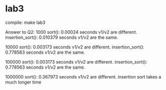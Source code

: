 # lab3
compile: make lab3

Answer to Q2:
1000
sort(): 0.00024 seconds
v1/v2 are different.
insertion_sort(): 0.010379 seconds
v1/v2 are the same.


10000
sort(): 0.003173 seconds
v1/v2 are different.
insertion_sort(): 0.778563 seconds
v1/v2 are the same.

100000
sort(): 0.003173 seconds
v1/v2 are different.
insertion_sort(): 0.778563 seconds
v1/v2 are the same.

1000000
sort(): 0.367973 seconds
v1/v2 are different.
insertion sort takes a much longer time
